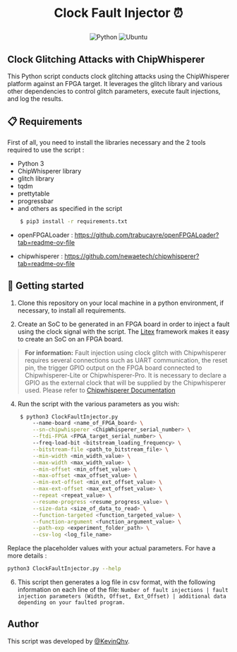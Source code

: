 <h1>
    <p align="center">
        Clock Fault Injector ⏰
    </p>
</h1>



<p align="center">
    <img src="https://img.shields.io/badge/language-Python-%23f34b7d.svg?style=for-the-badge&logo=appveyor" alt="Python">
    <img src="https://img.shields.io/badge/platform-Ubuntu-0078d7.svg?style=for-the-badge&logo=appveyor" alt="Ubuntu">
</p>



## Clock Glitching Attacks with ChipWhisperer 

This Python script conducts clock glitching attacks using the ChipWhisperer platform against an FPGA target. It leverages the glitch library and various other dependencies to control glitch parameters, execute fault injections, and log the results.


## 📋 Requirements

First of all, you need to install the libraries necessary and the 2 tools required to use the script : 

- Python 3
- ChipWhisperer library
- glitch library
- tqdm
- prettytable
- progressbar
- and others as specified in the script

```bash
    $ pip3 install -r requirements.txt
```

- openFPGALoader : https://github.com/trabucayre/openFPGALoader?tab=readme-ov-file

- chipwhisperer : https://github.com/newaetech/chipwhisperer?tab=readme-ov-file

## 🚀 Getting started

1. Clone this repository on your local machine in a python environment, if necessary, to install all requirements.

2. Create an SoC to be generated in an FPGA board in order to inject a fault using the clock signal with the script. The [Litex](https://github.com/enjoy-digital/litex) framework makes it easy to create an SoC on an FPGA board.

> **For information:** Fault injection using clock glitch with Chipwhisperer requires several connections such as UART communication, the reset pin, the trigger GPIO output on the FPGA board connected to Chipwhisperer-Lite or Chipwhisperer-Pro. It is necessary to declare a GPIO as the external clock that will be supplied by the Chipwhisperer used. Please refer to [Chipwhisperer Documentation](https://chipwhisperer.readthedocs.io/en/latest/index.html)

4. Run the script with the various parameters as you wish:

```bash
    $ python3 ClockFaultInjector.py
        --name-board <name_of_FPGA_board> \
        --sn-chipwhisperer <ChipWhisperer_serial_number> \
        --ftdi-FPGA <FPGA_target_serial_number> \ 
        --freq-load-bit <bitstream_loading_frequency> \
        --bitstream-file <path_to_bitstream_file> \
        --min-width <min_width_value> \
        --max-width <max_width_value> \
        --min-offset <min_offset_value> \
        --max-offset <max_offset_value> \
        --min-ext-offset <min_ext_offset_value> \
        --max-ext-offset <max_ext_offset_value> \
        --repeat <repeat_value> \
        --resume-progress <resume_progress_value> \
        --size-data <size_of_data_to_read> \
        --function-targeted <function_targeted_value> \
        --function-argument <function_argument_value> \
        --path-exp <experiment_folder_path> \
        --csv-log <log_file_name>
``` 


Replace the placeholder values with your actual parameters. 
For have a more details :
```bash
python3 ClockFaultInjector.py --help
```

6. This script then generates a log file in csv format, with the following information on each line of the file: 
```Number of fault injections | fault injection parameters (Width, Offset, Ext_Offset) | additional data depending on your faulted program.```

## Author

This script was developed by [@KevinQhv](https://github.com/KevinQhv).
